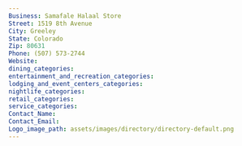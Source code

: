 ```yaml
---
Business: Samafale Halaal Store
Street: 1519 8th Avenue
City: Greeley
State: Colorado
Zip: 80631
Phone: (507) 573-2744
Website: 
dining_categories: 
entertainment_and_recreation_categories: 
lodging_and_event_centers_categories: 
nightlife_categories: 
retail_categories: 
service_categories: 
Contact_Name: 
Contact_Email: 
Logo_image_path: assets/images/directory/directory-default.png
---
```

